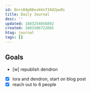 ```yaml
---
id: 8nrs04p86ovkknf34d2pw9i
title: Daily Journal
desc: ''
updated: 1683254856892
created: 1683106722665
htag: journal
tags: []
---
```


## Goals
- [w] republish dendron
- [x] lora and dendron, start on blog post
- [x] reach out to 6 people
